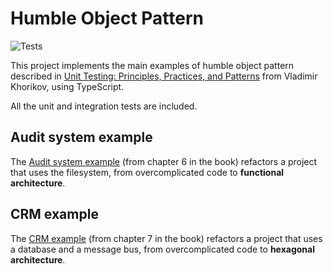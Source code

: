 # Humble Object Pattern

![Tests](https://github.com/mkrtchian/humble-object-pattern/workflows/Tests/badge.svg?branch=main)

This project implements the main examples of humble object pattern described in [Unit Testing: Principles, Practices, and Patterns](https://www.manning.com/books/unit-testing) from Vladimir Khorikov, using TypeScript.

All the unit and integration tests are included.

## Audit system example

The [Audit system example](src/auditSystem) (from chapter 6 in the book) refactors a project that uses the filesystem, from overcomplicated code to **functional architecture**.

## CRM example

The [CRM example](src/crm) (from chapter 7 in the book) refactors a project that uses a database and a message bus, from overcomplicated code to **hexagonal architecture**.
